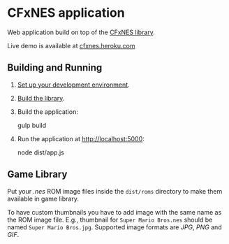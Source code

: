 # CFxNES application

Web application build on top of the [CFxNES library](../lib).

Live demo is available at [cfxnes.heroku.com](http://cfxnes.herokuapp.com)

## Building and Running

1) [Set up your development environment](../docs/dev-environment.md).

2) [Build the library](../lib/README.md#user-content-building).

3) Build the application:
    
    gulp build

4) Run the application at <http://localhost:5000>:

    node dist/app.js

## Game Library

Put your *.nes* ROM image files inside the `dist/roms` directory to make 
them available in game library.

To have custom thumbnails you have to add image with the same name 
as the ROM image file. E.g., thumbnail for `Super Mario Bros.nes` 
should be named `Super Mario Bros.jpg`. Supported image formats are 
*JPG*, *PNG* and *GIF*.
